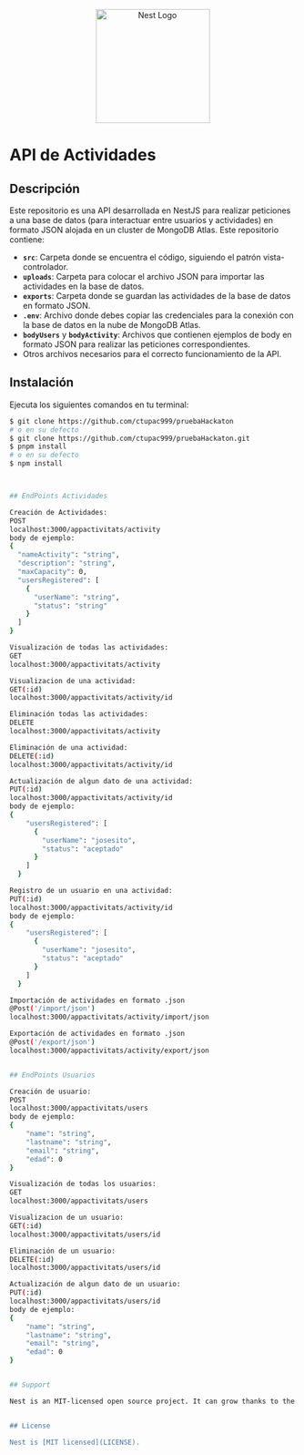 <p align="center">
  <a href="http://nestjs.com/" target="blank">
    <img src="https://nestjs.com/img/logo-small.svg" width="200" alt="Nest Logo" />
  </a>
</p>

# API de Actividades

## Descripción

Este repositorio es una API desarrollada en NestJS para realizar peticiones a una base de datos (para interactuar entre usuarios y actividades) en formato JSON alojada en un cluster de MongoDB Atlas. Este repositorio contiene:

- **`src`**: Carpeta donde se encuentra el código, siguiendo el patrón vista-controlador.
- **`uploads`**: Carpeta para colocar el archivo JSON para importar las actividades en la base de datos.
- **`exports`**: Carpeta donde se guardan las actividades de la base de datos en formato JSON.
- **`.env`**: Archivo donde debes copiar las credenciales para la conexión con la base de datos en la nube de MongoDB Atlas.
- **`bodyUsers`** y **`bodyActivity`**: Archivos que contienen ejemplos de body en formato JSON para realizar las peticiones correspondientes.
- Otros archivos necesarios para el correcto funcionamiento de la API.

## Instalación

Ejecuta los siguientes comandos en tu terminal:

```bash
$ git clone https://github.com/ctupac999/pruebaHackaton
# o en su defecto
$ git clone https://github.com/ctupac999/pruebaHackaton.git
$ pnpm install
# o en su defecto
$ npm install



## EndPoints Actividades

Creación de Actividades:
POST
localhost:3000/appactivitats/activity
body de ejemplo:
{
  "nameActivity": "string",
  "description": "string",
  "maxCapacity": 0,
  "usersRegistered": [
    {
      "userName": "string",
      "status": "string"
    }
  ]
}

Visualización de todas las actividades:
GET
localhost:3000/appactivitats/activity

Visualizacion de una actividad:
GET(:id)
localhost:3000/appactivitats/activity/id

Eliminación todas las actividades:
DELETE
localhost:3000/appactivitats/activity

Eliminación de una actividad:
DELETE(:id)
localhost:3000/appactivitats/activity/id

Actualización de algun dato de una actividad:
PUT(:id)
localhost:3000/appactivitats/activity/id
body de ejemplo:
{
    "usersRegistered": [
      {
        "userName": "josesito",
        "status": "aceptado"
      }
    ]
  }

Registro de un usuario en una actividad:
PUT(:id)
localhost:3000/appactivitats/activity/id
body de ejemplo:
{
    "usersRegistered": [
      {
        "userName": "josesito",
        "status": "aceptado"
      }
    ]
  }

Importación de actividades en formato .json
@Post('/import/json')
localhost:3000/appactivitats/activity/import/json

Exportación de actividades en formato .json
@Post('/export/json')
localhost:3000/appactivitats/activity/export/json


## EndPoints Usuarios

Creación de usuario:
POST
localhost:3000/appactivitats/users
body de ejemplo:
{
    "name": "string",
    "lastname": "string",
    "email": "string",
    "edad": 0
}

Visualización de todas los usuarios:
GET
localhost:3000/appactivitats/users

Visualizacion de un usuario:
GET(:id)
localhost:3000/appactivitats/users/id

Eliminación de un usuario:
DELETE(:id)
localhost:3000/appactivitats/users/id

Actualización de algun dato de un usuario:
PUT(:id)
localhost:3000/appactivitats/users/id
body de ejemplo:
{
    "name": "string",
    "lastname": "string",
    "email": "string",
    "edad": 0
}


## Support

Nest is an MIT-licensed open source project. It can grow thanks to the sponsors and support by the amazing backers. If you'd like to join them, please [read more here](https://docs.nestjs.com/support).


## License

Nest is [MIT licensed](LICENSE).

